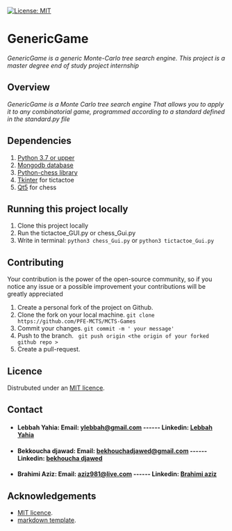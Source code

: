 [![License: MIT](https://img.shields.io/badge/License-MIT-yellow.svg)](https://opensource.org/licenses/MIT)

# GenericGame
_GenericGame is a generic Monte-Carlo tree search engine. This project is a master degree end of study project internship_

## Overview

_GenericGame is a Monte Carlo tree search engine That allows you to apply it to any combinatorial game, programmed according to a standard defined in the standard.py file_

## Dependencies

1. [Python 3.7 or upper](https://www.python.org)
2. [Mongodb database](https://www.mongodb.com)
3. [Python-chess library](https://python-chess.readthedocs.io/en/latest/index.html#)
4. [Tkinter](https://docs.python.org/fr/3/library/tkinter.html) for tictactoe
5. [Qt5](https://doc.qt.io/qtforpython/)  for chess

## Running this project locally

1. Clone this project locally
2. Run the tictactoe_GUI.py or chess_Gui.py
3. Write in terminal: ```python3 chess_Gui.py``` or ```python3 tictactoe_Gui.py```


## Contributing
Your contribution is the power of the open-source community, so if you notice any issue or a possible improvement your contributions will be greatly appreciated

1. Create a personal fork of the project on Github.
2. Clone the fork on your local machine. ``` git clone https://github.com/PFE-MCTS/MCTS-Games ```
3. Commit your changes. ```git commit -m ' your message'```
4. Push to the branch.  ``` git push origin <the origin of your forked github repo >```
5. Create a pull-request.

 ## Licence 
 Distrubuted under an [MIT licence](https://opensource.org/licenses/MIT).
 
 ## Contact
 + #### Lebbah Yahia: Email: ylebbah@gmail.com  ------  Linkedin: [Lebbah Yahia](https://www.linkedin.com/in/yahia-lebbah-3bb9898/)

 + #### Bekkoucha djawad: Email: bekhouchadjawed@gmail.com  ------   Linkedin: [bekhoucha djawed](https://www.linkedin.com/in/djawed-bekhoucha-36666218b/)
 
 + #### Brahimi Aziz: Email: aziz981@live.com  ------   Linkedin: [Brahimi aziz](https://www.linkedin.com/in/aziz-brahimi-31621a207/)
 
 ## Acknowledgements
 + [MIT licence](https://opensource.org/licenses/MIT).
 + [markdown template](https://github.com/othneildrew/Best-README-Template).
 
 
